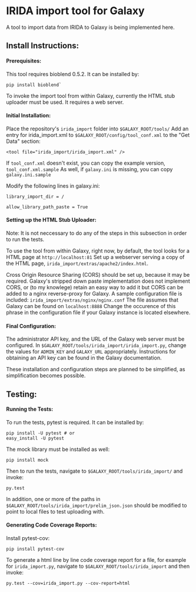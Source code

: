 IRIDA import tool for Galaxy
============================

A tool to import data from IRIDA to Galaxy is being implemented here.

Install Instructions:
---------------------


#### Prerequisites:

This tool requires bioblend 0.5.2. It can be installed by:

```
pip install bioblend`
```

To invoke the import tool from within Galaxy, currently the HTML stub uploader must be used. It requires a web server.


#### Initial Installation:

Place the repository's `irida_import` folder into `$GALAXY_ROOT/tools/`
Add an entry for irida_import.xml to `$GALAXY_ROOT/config/tool_conf.xml` to the "Get Data" section:

```
<tool file="irida_import/irida_import.xml" />
```

If `tool_conf.xml` doesn't exist, you can copy the example version, `tool_conf.xml.sample`
As well, if `galaxy.ini` is missing, you can copy `galaxy.ini.sample`

Modify the following lines in galaxy.ini:

```
library_import_dir = /
```

```
allow_library_path_paste = True
```


#### Setting up the HTML Stub Uploader:

Note: It is not neccessary to do any of the steps in this subsection in order to run the tests.

To use the tool from within Galaxy, right now, by default, the tool looks for a HTML page at `http://localhost:81`
Set up a webserver serving a copy of the HTML page, `irida_import/extras/apache2/index.html`.

Cross Origin Resource Sharing (CORS) should be set up, because it may be required. Galaxy's stripped down paste implementation does not implement CORS, or (to my knowlege) retain an easy way to add it but CORS can be added to a nginx reverse-proxy for Galaxy. A sample configuration file is included: `irida_import/extras/nginx/nginx.conf`
The file assumes that Galaxy can be found on `localhost:8888` Change the occurence of this phrase in the configuration file if your Galaxy instance is located elsewhere.


#### Final Configuration:

The administrator API key, and the URL of the Galaxy web server must be configured. In `$GALAXY_ROOT/tools/irida_import/irida_import.py`, change the values for `ADMIN_KEY` and `GALAXY_URL` appropriately. Instructions for obtaining an API key can be found in the Galaxy documentation.


These installation and configuration steps are planned to be simplified, as simplification becomes possible.


Testing:
-------


#### Running the Tests:

To run the tests, pytest is required.
It can be installed by:

```
pip install -U pytest # or
easy_install -U pytest
```

The mock library must be installed as well:

```
pip install mock
```

Then to run the tests, navigate to `$GALAXY_ROOT/tools/irida_import/` and  invoke:

```
py.test
```

In addition, one or more of the paths in `$GALAXY_ROOT/tools/irida_import/prelim_json.json` should be modified to point to local files to test uploading with.


#### Generating Code Coverage Reports:

Install pytest-cov:

```
pip install pytest-cov
```

To generate a html line by line code coverage report for a file, for example for `irida_import.py`, navigate to `$GALAXY_ROOT/tools/irida_import` and then invoke:

```
py.test --cov=irida_import.py --cov-report=html
```




